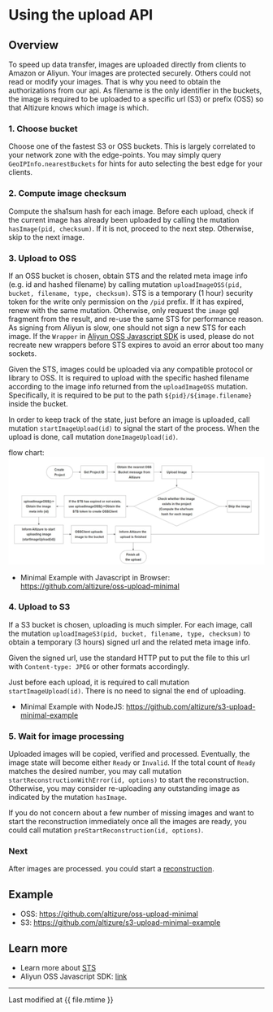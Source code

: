 # Using the upload API

## Overview
To speed up data transfer, images are uploaded directly from clients to Amazon
or Aliyun. Your images are protected securely. Others could not read or modify your images. That is why you need to obtain the authorizations from our api. As filename is the only identifier in the buckets, the image is required to be uploaded to a specific url (S3) or prefix (OSS) so that Altizure knows which image is which.


### 1. Choose bucket
Choose one of the fastest S3 or OSS buckets. This is largely correlated to your network zone with the edge-points.
You may simply query `GeoIPInfo.nearestBuckets` for hints for auto selecting the best edge for your clients.

### 2. Compute image checksum
Compute the sha1sum hash for each image.
Before each upload, check if the current image has already been uploaded by calling the mutation `hasImage(pid, checksum)`.
If it is not, proceed to the next step. Otherwise, skip to the next image.

### 3. Upload to OSS
If an OSS bucket is chosen, obtain STS and the related meta image info (e.g. id and hashed filename) by calling mutation `uploadImageOSS(pid, bucket, filename, type, checksum)`. STS is a temporary (1 hour) security token for the write only permission on the `/pid` prefix.
If it has expired, renew with the same mutation. Otherwise, only request the `image` gql fragment from the result, and re-use the same STS for performance reason. As signing from Aliyun is slow, one should not sign a new STS for each image. If the `Wrapper` in [Aliyun OSS Javascript SDK](https://github.com/ali-sdk/ali-oss) is used, please do not recreate new wrappers before STS expires to avoid an error about too many sockets.

Given the STS, images could be uploaded via any compatible protocol or library to OSS. It is required to upload with the specific hashed filename according to the image info returned from the `uploadImageOSS` mutation. Specifically, it is required to be put to the path `${pid}/${image.filename}` inside the bucket.

In order to keep track of the state, just before an image is uploaded, call mutation `startImageUpload(id)` to signal the start of the process. When the upload is done, call mutation `doneImageUpload(id)`.

flow chart:
![flow](img/oss_en.jpg)

- Minimal Example with Javascript in Browser: https://github.com/altizure/oss-upload-minimal


### 4. Upload to S3
If a S3 bucket is chosen, uploading is much simpler.
For each image, call the mutation `uploadImageS3(pid, bucket, filename, type, checksum)` to obtain a temporary (3 hours) signed url and the related meta image info.

Given the signed url, use the standard HTTP put to put the file to this url with `Content-type: JPEG` or other formats accordingly.

Just before each upload, it is required to call mutation `startImageUpload(id)`. There is no need to signal the end of uploading.

- Minimal Example with NodeJS: https://github.com/altizure/s3-upload-minimal-example

### 5. Wait for image processing
Uploaded images will be copied, verified and processed. Eventually, the image state will become either `Ready` or `Invalid`.
If the total count of `Ready` matches the desired number, you may call mutation `startReconstructionWithError(id, options)` to start the reconstruction. Otherwise, you may consider re-uploading any outstanding image as indicated by the mutation `hasImage`.

If you do not concern about a few number of missing images and want to start the reconstruction immediately once all the images are ready, you could call mutation `preStartReconstruction(id, options)`.

### Next
After images are processed. you could start a [reconstruction](api-reconstruction.md).

## Example

- OSS: https://github.com/altizure/oss-upload-minimal
- S3: https://github.com/altizure/s3-upload-minimal-example

## Learn more

* Learn more about [STS](https://www.alibabacloud.com/help/doc-detail/31953.htm?spm=a3c0i.o31952en.b99.284.7ab2aa72OYaf6D)
* Aliyun OSS Javascript SDK: [link](https://github.com/ali-sdk/ali-oss)

---

Last modified at {{ file.mtime }}
